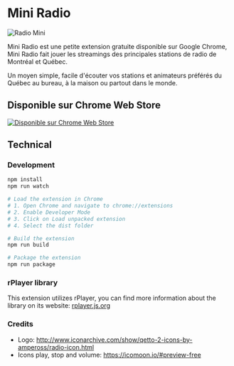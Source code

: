 # Mini Radio

![Radio Mini](https://user-images.githubusercontent.com/187134/29489199-4d6242fc-84e9-11e7-8de2-9fd656a541da.gif)

Mini Radio est une petite extension gratuite disponible sur Google Chrome, Mini Radio fait jouer les streamings des principales stations de radio de Montréal et Québec.

Un moyen simple, facile d'écouter vos stations et animateurs préférés du Québec au bureau, à la maison ou partout dans le monde.

## Disponible sur Chrome Web Store

[![Disponible sur Chrome Web Store](https://user-images.githubusercontent.com/187134/29489211-91743dec-84e9-11e7-9892-e37b7645ad74.png)](https://chrome.google.com/webstore/detail/mini-radio/klcjochgjlcecbalpokmcldlfhngcnfh?utm_source=github)

## Technical 

### Development

```bash
npm install
npm run watch

# Load the extension in Chrome
# 1. Open Chrome and navigate to chrome://extensions
# 2. Enable Developer Mode
# 3. Click on Load unpacked extension
# 4. Select the dist folder

# Build the extension
npm run build

# Package the extension
npm run package
```

### rPlayer library

This extension utilizes rPlayer, you can find more information about the library on its website: [rplayer.js.org](https://rplayer.js.org/)

### Credits
- Logo: http://www.iconarchive.com/show/qetto-2-icons-by-ampeross/radio-icon.html
- Icons play, stop and volume: https://icomoon.io/#preview-free
